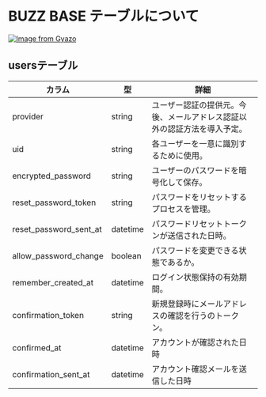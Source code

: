 # BUZZ BASE テーブルについて

[![Image from Gyazo](https://i.gyazo.com/3a036416483bcb92cef9a6c632a760bf.png)](https://gyazo.com/3a036416483bcb92cef9a6c632a760bf)

## usersテーブル
| カラム | 型 | 詳細 |
| --- | --- | --- |
| provider | string | ユーザー認証の提供元。今後、メールアドレス認証以外の認証方法を導入予定。 |
| uid | string | 各ユーザーを一意に識別するために使用。 |
| encrypted_password | string | ユーザーのパスワードを暗号化して保存。 |
| reset_password_token | string | パスワードをリセットするプロセスを管理。 |
| reset_password_sent_at | datetime | パスワードリセットトークンが送信された日時。 |
| allow_password_change | boolean | パスワードを変更できる状態であるか。 |
| remember_created_at | datetime | ログイン状態保持の有効期間。 |
| confirmation_token | string | 新規登録時にメールアドレスの確認を行うのトークン。 |
| confirmed_at | datetime | アカウントが確認された日時 |
| confirmation_sent_at | datetime | アカウント確認メールを送信した日時 |